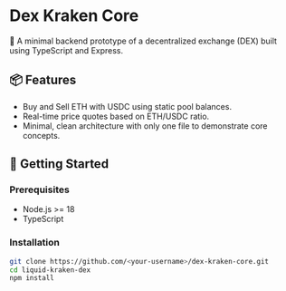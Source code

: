 # Dex Kraken Core

🦑 A minimal backend prototype of a decentralized exchange (DEX) built using TypeScript and Express.

## 📦 Features

- Buy and Sell ETH with USDC using static pool balances.
- Real-time price quotes based on ETH/USDC ratio.
- Minimal, clean architecture with only one file to demonstrate core concepts.

## 🚀 Getting Started

### Prerequisites

- Node.js >= 18
- TypeScript

### Installation

```bash
git clone https://github.com/<your-username>/dex-kraken-core.git
cd liquid-kraken-dex
npm install
